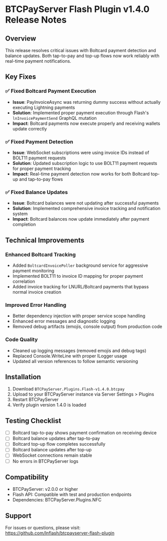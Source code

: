 # BTCPayServer Flash Plugin v1.4.0 Release Notes

## Overview
This release resolves critical issues with Boltcard payment detection and balance updates. Both tap-to-pay and top-up flows now work reliably with real-time payment notifications.

## Key Fixes

### ✅ Fixed Boltcard Payment Execution
- **Issue**: PayInvoiceAsync was returning dummy success without actually executing Lightning payments
- **Solution**: Implemented proper payment execution through Flash's `lnInvoicePaymentSend` GraphQL mutation
- **Impact**: Boltcard payments now execute properly and receiving wallets update correctly

### ✅ Fixed Payment Detection
- **Issue**: WebSocket subscriptions were using invoice IDs instead of BOLT11 payment requests
- **Solution**: Updated subscription logic to use BOLT11 payment requests for proper payment tracking
- **Impact**: Real-time payment detection now works for both Boltcard top-up and tap-to-pay flows

### ✅ Fixed Balance Updates
- **Issue**: Boltcard balances were not updating after successful payments
- **Solution**: Implemented comprehensive invoice tracking and notification system
- **Impact**: Boltcard balances now update immediately after payment completion

## Technical Improvements

### Enhanced Boltcard Tracking
- Added `BoltcardInvoicePoller` background service for aggressive payment monitoring
- Implemented BOLT11 to invoice ID mapping for proper payment correlation
- Added invoice tracking for LNURL/Boltcard payments that bypass normal invoice creation

### Improved Error Handling
- Better dependency injection with proper service scope handling
- Enhanced error messages and diagnostic logging
- Removed debug artifacts (emojis, console output) from production code

### Code Quality
- Cleaned up logging messages (removed emojis and debug tags)
- Replaced Console.WriteLine with proper ILogger usage
- Updated all version references to follow semantic versioning

## Installation

1. Download `BTCPayServer.Plugins.Flash-v1.4.0.btcpay`
2. Upload to your BTCPayServer instance via Server Settings > Plugins
3. Restart BTCPayServer
4. Verify plugin version 1.4.0 is loaded

## Testing Checklist

- [ ] Boltcard tap-to-pay shows payment confirmation on receiving device
- [ ] Boltcard balance updates after tap-to-pay
- [ ] Boltcard top-up flow completes successfully
- [ ] Boltcard balance updates after top-up
- [ ] WebSocket connections remain stable
- [ ] No errors in BTCPayServer logs

## Compatibility
- BTCPayServer: v2.0.0 or higher
- Flash API: Compatible with test and production endpoints
- Dependencies: BTCPayServer.Plugins.NFC

## Support
For issues or questions, please visit: https://github.com/lnflash/btcpayserver-flash-plugin